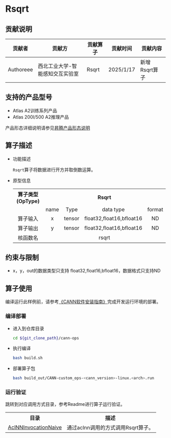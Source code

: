 # Rsqrt

## 贡献说明
| 贡献者       | 贡献方              | 贡献算子  | 贡献时间      | 贡献内容                         |
|-----------|------------------|-------|-----------|------------------------------|
| Authoreee | 西北工业大学-智能感知交互实验室 | Rsqrt | 2025/1/17 | 新增Rsqrt算子|

## 支持的产品型号
- Atlas A2训练系列产品
- Atlas 200I/500 A2推理产品

产品形态详细说明请参见[昇腾产品形态说明](http://www.hiascend.com/document/redirect/CannCommunityProductForm)

## 算子描述
- 功能描述

  `Rsqrt`算子将数据进行开方并取倒数运算。

- 原型信息

  <table>
    <tr><th align="center">算子类型(OpType)</th><th colspan="4" align="center">Rsqrt</th></tr> 
    <tr><td align="center"> </td><td align="center">name</td><td align="center">Type</td><td align="center">data type</td><td align="center">format</td></tr>  
    <tr><td rowspan="2" align="center">算子输入</td>
     
    <tr><td align="center">x</td><td align="center">tensor</td><td align="center">float32,float16,bfloat16</td><td align="center">ND</td></tr>  
    
    <tr><td rowspan="1" align="center">算子输出</td>
    <td align="center">y</td><td align="center">tensor</td><td align="center">float32,float16,bfloat16</td><td align="center">ND</td></tr>  
    <tr><td rowspan="1" align="center">核函数名</td><td colspan="4" align="center">rsqrt</td></tr>  
  </table>

## 约束与限制

- x，y，out的数据类型只支持	float32,float16,bfloat16，数据格式只支持ND

## 算子使用
编译运行此样例前，请参考[《CANN软件安装指南》](https://hiascend.com/document/redirect/CannCommunityInstSoftware)完成开发运行环境的部署。

### 编译部署
  - 进入到仓库目录

    ```bash
    cd ${git_clone_path}/cann-ops
    ```

  - 执行编译

    ```bash
    bash build.sh
    ```

  - 部署算子包

    ```bash
    bash build_out/CANN-custom_ops-<cann_version>-linux.<arch>.run
    ```
### 运行验证
跳转到对应调用方式目录，参考Readme进行算子运行验证。
<table>
    <th>目录</th><th>描述</th>
    <tr>
        <td><a href="./examples/AclNNInvocationNaive"> AclNNInvocationNaive</td><td>通过aclnn调用的方式调用Rsqrt算子。</td>
    </tr>
</table>